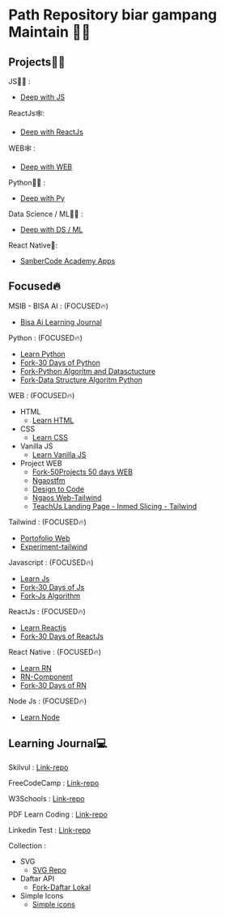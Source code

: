 # Path Repository biar gampang Maintain 👨‍💻<br>

## Projects🐱‍💻 <br>

JS👨‍🏫 :<br>
 - [Deep with JS](https://github.com/ariefhk/Deep-with-Js)
 
ReactJs🕸:<br>
- [Deep with ReactJs](https://github.com/ariefhk/Deep-with-ReactJs)

WEB🕸 :<br>
 - [Deep with WEB](https://github.com/ariefhk/Deep-with-WEB)
 
Python👨‍🏫 :<br>
 - [Deep with Py](https://github.com/ariefhk/Deep-with-Py)

Data Science / ML👨‍🏫 :<br>
 - [Deep with DS / ML](https://github.com/ariefhk/Deep-with-DS_Ml)

React Native📱:<br>
- [SanberCode Academy Apps](https://github.com/ariefhk/sanber-code-academy)

## Focused🔥 <br>
MSIB - BISA AI : (FOCUSED🔥)<br>
  - [Bisa Ai Learning Journal](https://github.com/ariefhk/Bisa-Ai-Learning-Journal)
  
Python : (FOCUSED🔥)<br>
  - [Learn Python](https://github.com/ariefhk/Learn-Python)
  - [Fork-30 Days of Python](https://github.com/ariefhk/30-Days-Of-Python)
  - [Fork-Python Algoritm and Datasctucture](https://github.com/ariefhk/Python-Algoritm-and-Datasctructure)
  - [Fork-Data Structure Algoritm Python](https://github.com/ariefhk/data-structures-algorithms-python)
  
WEB : (FOCUSED🔥)<br>
  - HTML
    - [Learn HTML](https://github.com/ariefhk/Learn-WEB)
  - CSS
    - [Learn CSS]()
  - Vanilla JS
    - [Learn Vanilla JS](https://github.com/ariefhk/Learn-JavaScript)
  - Project WEB
    - [Fork-50Projects 50 days WEB](https://github.com/ariefhk/50projects50daysWEB)
    - [Ngaostfm](https://github.com/ariefhk/ngaostfm-web)
    - [Design to Code](https://github.com/ariefhk/design-to-code)
    - [Ngaos Web-Tailwind](https://github.com/ariefhk/tailwind-ngaos)
    - [TeachUs Landing Page - Inmed Slicing - Tailwind](https://github.com/ariefhk/teachUs-landing-page)

Tailwind : (FOCUSED🔥)<br>
  - [Portofolio Web](https://github.com/ariefhk/portfolio-tailwindcss)
  - [Experiment-tailwind](https://github.com/ariefhk/tailwindcss-experiment)
  
Javascript : (FOCUSED🔥)<br>
  - [Learn Js](https://github.com/ariefhk/Javascript)
  - [Fork-30 Days of Js](https://github.com/ariefhk/30-Days-Of-JavaScript)
  - [Fork-Js Algorithm](https://github.com/ariefhk/javascript-algorithms)

ReactJs : (FOCUSED🔥)<br>
  - [Learn Reactjs](https://github.com/ariefhk/Learn-ReactJs)
  - [Fork-30 Days of ReactJs](https://github.com/ariefhk/30-Days-Of-ReactJs)
  
React Native : (FOCUSED🔥)<br>
  - [Learn RN](https://github.com/ariefhk/Learn-RN)
  - [RN-Component](https://github.com/ariefhk/RN-Component)
  - [Fork-30 Days of RN](https://github.com/ariefhk/30-days-of-react-native)
  
Node Js : (FOCUSED🔥)<br>
  - [Learn Node](https://github.com/ariefhk/Learn-node)<br>
  

## Learning Journal💻 <br>
Skilvul : [Link-repo](https://github.com/ariefhk/Skilvul-learning-journal)
  
FreeCodeCamp : [Link-repo](https://github.com/ariefhk/FreeCodeCamp)

W3Schools : [Link-repo](https://github.com/ariefhk/W3School-Learn)

PDF Learn Coding : [Link-repo](https://github.com/ariefhk/PDF-Learn-About-Coding)

Linkedin Test : [Link-repo](https://github.com/ariefhk/linkedin-skill-assessments-quizzes)

Collection : <br>
  - SVG 
    - [SVG Repo](https://github.com/ariefhk/svg-resource)
  - Daftar API
    - [Fork-Daftar Lokal](https://github.com/ariefhk/DAFTAR-API-LOKAL-INDONESIA)
  - Simple Icons
    - [Simple icons](https://simpleicons.org/?q=yout)<br>
  





